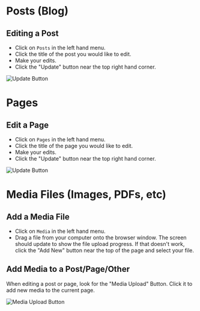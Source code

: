 # Posts (Blog)

## Editing a Post

- Click on `Posts` in the left hand menu.
- Click the title of the post you would like to edit.
- Make your edits.
- Click the "Update" button near the top right hand corner.

![Update Button](http://i.imgur.com/CQvDEZi.png)

# Pages

## Edit a Page

- Click on `Pages` in the left hand menu.
- Click the title of the page you would like to edit.
- Make your edits.
- Click the "Update" button near the top right hand corner.

![Update Button](http://i.imgur.com/CQvDEZi.png)

# Media Files (Images, PDFs, etc)

## Add a Media File

- Click on `Media` in the left hand menu.
- Drag a file from your computer onto the browser window. The screen should update to show the file upload progress. If that doesn't work, click the "Add New" button near the top of the page and select your file.

## Add Media to a Post/Page/Other

When editing a post or page, look for the "Media Upload" Button. Click it to add new media to the current page.

![Media Upload Button](http://i.imgur.com/UHs4ovW.png)
